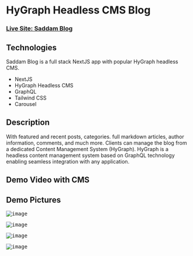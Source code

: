                                                                                                 

# HyGraph Headless CMS Blog
### [Live Site: Saddam Blog](https://saddamblog.vercel.app/)

## Technologies

Saddam Blog is a full stack NextJS app with popular HyGraph headless CMS.

* NextJS
* HyGraph Headless CMS
* GraphQL
* Tailwind CSS
* Carousel
    

## Description

With featured and recent posts, categories. full markdown articles, author information, comments, and much more. Clients can manage the blog from a dedicated Content Management System (HyGraph).
HyGraph is a headless content management system based on GraphQL technology enabling seamless integration with any application.

## Demo Video with CMS

[](https://github.com/SHnice/Saddam-Blog/assets/108930470/04f194e3-d7e9-4f4c-91b5-c163b1bcb5a1)

## Demo Pictures
<kbd>![image](https://github.com/SHnice/Saddam-Blog/assets/108930470/902fa42b-4008-42d2-b22d-4ee5a4ce3bc9)</kbd>

<kbd>![image](https://github.com/SHnice/Saddam-Blog/assets/108930470/142b315f-f345-476f-a9a3-2b6575231826)</kbd>

<kbd>![image](https://github.com/SHnice/Saddam-Blog/assets/108930470/80afef1e-8297-47e9-a53f-0684f77e99a9)</kbd>

<kbd>![image](https://github.com/SHnice/Saddam-Blog/assets/108930470/2fe88628-e736-43fa-b98f-98beb8f9653d)</kbd>



